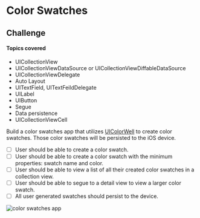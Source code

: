 # Color Swatches

## Challenge 

#### Topics covered 

* UICollectionView
* UICollectionViewDataSource or UICollectionViewDiffableDataSource
* UICollectionViewDelegate
* Auto Layout
* UITextField, UITextFeildDelegate
* UILabel
* UIButton
* Segue
* Data persistence
* UICollectionViewCell

Build a color swatches app that utilizes [UIColorWell](https://developer.apple.com/documentation/uikit/uicolorwell) to create color swatches. Those color swatches will be persisted to the iOS device. 

- [ ] User should be able to create a color swatch. 
- [ ] User should be able to create a color swatch with the minimum properties: swatch name and color. 
- [ ] User should be able to view a list of all their created color swatches in a collection view. 
- [ ] User should be able to segue to a detail view to view a larger color swatch. 
- [ ] All user generated swatches should persist to the device.

![color swatches app](https://user-images.githubusercontent.com/1819208/98969732-2742e580-24dd-11eb-98e6-80bfd5e4128e.gif)

